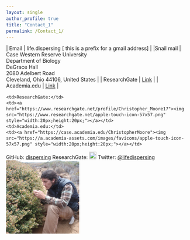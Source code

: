 ```yaml
---
layout: single
author_profile: true
title: "Contact_1"
permalink: /Contact_1/
---
```

| Email        | life.dispersing [ this is a prefix for a gmail address]		  |
|Snail mail    | Case Western Reserve University<br/>Department of Biology<br/>DeGrace Hall<br/>2080 Adelbert Road<br/>Cleveland, Ohio 44106, United States |
| ResearchGate | [Link](https://www.researchgate.net/profile/Christopher_Moore17) |
| Academia.edu | [Link](https://case.academia.edu/ChristopherMoore)        		  |


	<td>ResearchGate:</td>
	<td><a href="https://www.researchgate.net/profile/Christopher_Moore17"><img src="https://www.researchgate.net/apple-touch-icon-57x57.png" style="width:20px;height:20px;"></a></td>
	<td>Academia.edu:</td>
	<td><a href="https://case.academia.edu/ChristopherMoore"><img src="https://a.academia-assets.com/images/favicons/apple-touch-icon-57x57.png" style="width:20px;height:20px;"></a></td>
</tr>


<tr>
	<td>GitHub:</td>
	<td><a href="http://github.com/dispersing">dispersing</a><td>
</tr>

<tr>
	<td>ResearchGate:</td>
	<td><a href="https://www.researchgate.net/profile/Christopher_Moore17"><img src="https://www.researchgate.net/apple-touch-icon-57x57.png" style="width:20px;height:20px;"></a></td>
</tr>

<tr>
	<td>Twitter:</td>
	<td><a href="https://twitter.com/lifedispersing">@lifedispersing</a></td>
</tr>

<img src="/images/Morro.png" alt="Chris_i and Actrostaphylos morroensis" style="width:200px;height:200px;" onmouseover="this.src='/images/Morro_old.png'" onmouseout="this.src='/images/Morro.png'">
</section>
